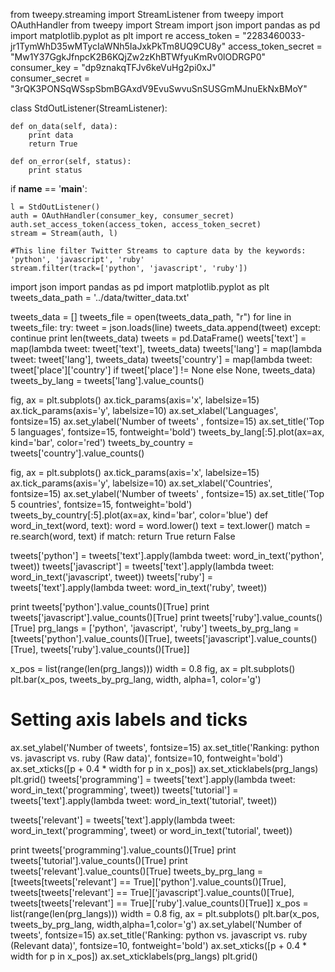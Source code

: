 from tweepy.streaming import StreamListener
from tweepy import OAuthHandler
from tweepy import Stream
import json
import pandas as pd
import matplotlib.pyplot as plt
import re
access_token = "2283460033-jr1TymWhD35wMTycIaWNh5IaJxkPkTm8UQ9CU8y"
access_token_secret = "Mw1Y37GgkJfnpcK2B6KQjZw2zKhBTWfyuKmRv0lODRGP0"
consumer_key = "dp9znakqTFJv6keVuHg2pi0xJ"     
consumer_secret = "3rQK3PONSqWSspSbmBGAxdV9EvuSwvuSnSUSGmMJnuEkNxBMoY"



class StdOutListener(StreamListener):

    def on_data(self, data):
        print data
        return True

    def on_error(self, status):
        print status


if __name__ == '__main__':

    l = StdOutListener()
    auth = OAuthHandler(consumer_key, consumer_secret)
    auth.set_access_token(access_token, access_token_secret)
    stream = Stream(auth, l)

    #This line filter Twitter Streams to capture data by the keywords: 'python', 'javascript', 'ruby'
    stream.filter(track=['python', 'javascript', 'ruby'])

import json
import pandas as pd
import matplotlib.pyplot as plt
tweets_data_path = '../data/twitter_data.txt'

tweets_data = []
tweets_file = open(tweets_data_path, "r")
for line in tweets_file:
    try:
        tweet = json.loads(line)
        tweets_data.append(tweet)
    except:
        continue 
        print len(tweets_data)
        tweets = pd.DataFrame()
        weets['text'] = map(lambda tweet: tweet['text'], tweets_data)
tweets['lang'] = map(lambda tweet: tweet['lang'], tweets_data)
tweets['country'] = map(lambda tweet: tweet['place']['country'] if tweet['place'] != None else None, tweets_data)
tweets_by_lang = tweets['lang'].value_counts()

fig, ax = plt.subplots()
ax.tick_params(axis='x', labelsize=15)
ax.tick_params(axis='y', labelsize=10)
ax.set_xlabel('Languages', fontsize=15)
ax.set_ylabel('Number of tweets' , fontsize=15)
ax.set_title('Top 5 languages', fontsize=15, fontweight='bold')
tweets_by_lang[:5].plot(ax=ax, kind='bar', color='red')
tweets_by_country = tweets['country'].value_counts()

fig, ax = plt.subplots()
ax.tick_params(axis='x', labelsize=15)
ax.tick_params(axis='y', labelsize=10)
ax.set_xlabel('Countries', fontsize=15)
ax.set_ylabel('Number of tweets' , fontsize=15)
ax.set_title('Top 5 countries', fontsize=15, fontweight='bold')
tweets_by_country[:5].plot(ax=ax, kind='bar', color='blue')
def word_in_text(word, text):
    word = word.lower()
    text = text.lower()
    match = re.search(word, text)
    if match:
        return True
    return False


tweets['python'] = tweets['text'].apply(lambda tweet: word_in_text('python', tweet))
tweets['javascript'] = tweets['text'].apply(lambda tweet: word_in_text('javascript', tweet))
tweets['ruby'] = tweets['text'].apply(lambda tweet: word_in_text('ruby', tweet))


print tweets['python'].value_counts()[True]
print tweets['javascript'].value_counts()[True]
print tweets['ruby'].value_counts()[True]
prg_langs = ['python', 'javascript', 'ruby']
tweets_by_prg_lang = [tweets['python'].value_counts()[True], tweets['javascript'].value_counts()[True], tweets['ruby'].value_counts()[True]]

x_pos = list(range(len(prg_langs)))
width = 0.8
fig, ax = plt.subplots()
plt.bar(x_pos, tweets_by_prg_lang, width, alpha=1, color='g')

# Setting axis labels and ticks
ax.set_ylabel('Number of tweets', fontsize=15)
ax.set_title('Ranking: python vs. javascript vs. ruby (Raw data)', fontsize=10, fontweight='bold')
ax.set_xticks([p + 0.4 * width for p in x_pos])
ax.set_xticklabels(prg_langs)
plt.grid()
tweets['programming'] = tweets['text'].apply(lambda tweet: word_in_text('programming', tweet))
tweets['tutorial'] = tweets['text'].apply(lambda tweet: word_in_text('tutorial', tweet))


tweets['relevant'] = tweets['text'].apply(lambda tweet: word_in_text('programming', tweet) or word_in_text('tutorial', tweet))


print tweets['programming'].value_counts()[True]
print tweets['tutorial'].value_counts()[True]
print tweets['relevant'].value_counts()[True]
tweets_by_prg_lang = [tweets[tweets['relevant'] == True]['python'].value_counts()[True], 
                      tweets[tweets['relevant'] == True]['javascript'].value_counts()[True], 
                      tweets[tweets['relevant'] == True]['ruby'].value_counts()[True]]
x_pos = list(range(len(prg_langs)))
width = 0.8
fig, ax = plt.subplots()
plt.bar(x_pos, tweets_by_prg_lang, width,alpha=1,color='g')
ax.set_ylabel('Number of tweets', fontsize=15)
ax.set_title('Ranking: python vs. javascript vs. ruby (Relevant data)', fontsize=10, fontweight='bold')
ax.set_xticks([p + 0.4 * width for p in x_pos])
ax.set_xticklabels(prg_langs)
plt.grid()
